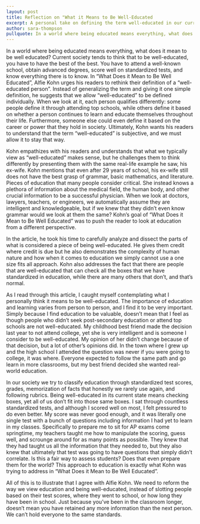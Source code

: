 ```yaml
---
layout: post
title: Reflection on "What it Means to Be Well-Educated
excerpt: A personal take on defining the term well-educated in our current society.
author: sara-thompson
pullquote: In a world where being educated means everything, what does it mean to be well-educated?
---
```

<p>In a world where being educated means everything, what does it mean to be well educated? Current society tends to think that to be well-educated, you have to have the best of the best. You have to attend a well-known school, obtain advanced degrees, score well on standardized tests, and know everything there is to know. In “What Does it Mean to Be Well Educated”, Alfie Kohn urges his readers to rethink their definition of a “well-educated person”. Instead of generalizing the term and giving it one simple definition, he suggests that we allow “well-educated” to be defined individually. When we look at it, each person qualifies differently: some people define it through attending top schools, while others define it based on whether a person continues to learn and educate themselves throughout their life. Furthermore, someone else could even define it based on the career or power that they hold in society. Ultimately, Kohn wants his readers to understand that the term “well-educated” is subjective, and we must allow it to stay that way.</p>
<p>Kohn empathizes with his readers and understands that what we typically view as “well-educated” makes sense, but he challenges them to think differently by presenting them with the same real-life example he saw, his ex-wife. Kohn mentions that even after 29 years of school, his ex-wife still does not have the best grasp of grammar, basic mathematics, and literature. Pieces of education that many people consider critical. She instead knows a plethora of information about the medical field, the human body, and other crucial information to be a successful physician. When we look at doctors, lawyers, teachers, or engineers, we automatically assume they are intelligent and knowledgeable, but if we knew that they didn’t even know grammar would we look at them the same? Kohn’s goal of “What Does it Mean to Be Well Educated” was to push the reader to look at education from a different perspective.</p>
<p>In the article, he took his time to carefully analyze and dissect the parts of what is considered a piece of being well-educated. He gives them credit where credit is due but he also demonstrates the complexity of human nature and how when it comes to education we simply cannot use a one size fits all approach. Kohn also addresses the fact that there are people that are well-educated that can check all the boxes that we have standardized in education, while there are many others that don’t, and that’s normal. </p>
<p>As I read through this article, I caught myself contemplating what I personally think it means to be well-educated. The importance of education and learning varies from person to person, and I find it to be very important. Simply because I find education to be valuable, doesn’t mean that I feel as though people who didn’t seek post-secondary education or attend top schools are not well-educated. My childhood best friend made the decision last year to not attend college, yet she is very intelligent and is someone I consider to be well-educated. My opinion of her didn’t change because of that decision, but a lot of other’s opinions did. In the town where I grew up and the high school I attended the question was never if you were going to college, it was where. Everyone expected to follow the same path and go learn in more classrooms, but my best friend decided she wanted real-world education.</p>
<p>In our society we try to classify education through standardized test scores, grades, memorization of facts that honestly we rarely use again, and following rubrics. Being well-educated in its current state means checking boxes, yet all of us don’t fit into those same boxes. I sat through countless standardized tests, and although I scored well on most, I felt pressured to do even better. My score was never good enough, and it was literally one single test with a bunch of questions including information I had yet to learn in my classes. Specifically to prepare me to sit for AP exams come springtime, my teachers taught me how to manipulate the scoring, guess well, and scrounge around for as many points as possible. They knew that they had taught us all the information that they needed to, but they also knew that ultimately that test was going to have questions that simply didn’t correlate. Is this a fair way to assess students? Does that even prepare them for the world? This approach to education is exactly what Kohn was trying to address in “What Does it Mean to Be Well Educated”. </p>
<p>All of this is to illustrate that I agree with Alfie Kohn. We need to reform the way we view education and being well-educated, instead of slotting people based on their test scores, where they went to school, or how long they have been in school. Just because you’ve been in the classroom longer, doesn’t mean you have retained any more information than the next person. We can’t hold everyone to the same standards.</p>
